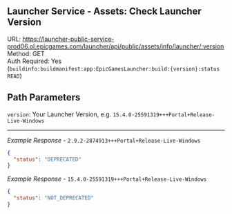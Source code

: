 ## Launcher Service - Assets: Check Launcher Version

URL: https://launcher-public-service-prod06.ol.epicgames.com/launcher/api/public/assets/info/launcher/:version \
Method: GET \
Auth Required: Yes (`buildinfo:buildmanifest:app:EpicGamesLauncher:build:{version}:status READ`)

## Path Parameters

`version`: Your Launcher Version, e.g. `15.4.0-25591319+++Portal+Release-Live-Windows`

---

_Example Response_ - `2.9.2-2874913+++Portal+Release-Live-Windows`

```json
{
  "status": "DEPRECATED"
}
```

_Example Response_ - `15.4.0-25591319+++Portal+Release-Live-Windows`

```json
{
  "status": "NOT_DEPRECATED"
}
```
